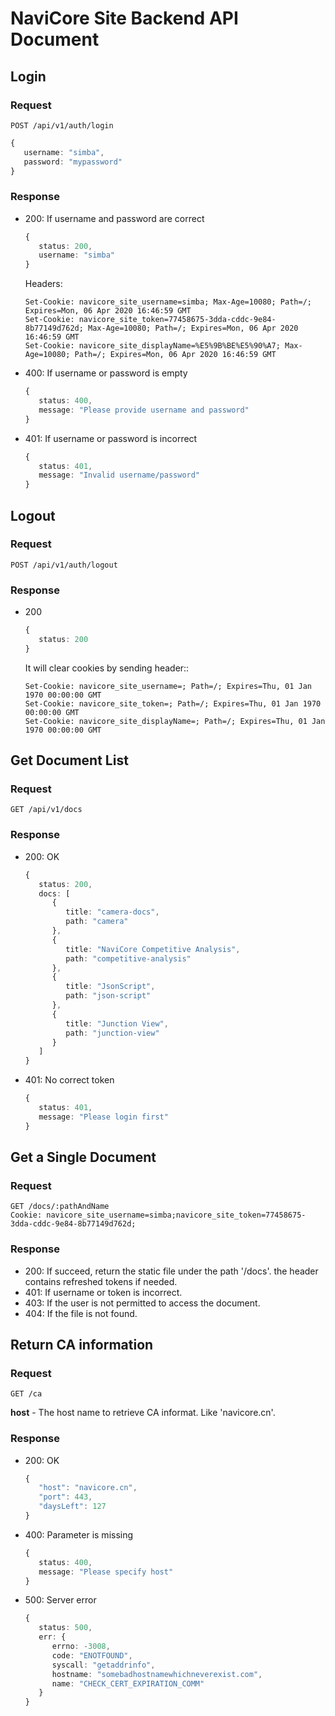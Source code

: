 # NaviCore Site Backend API Document

## Login

### Request

```
POST /api/v1/auth/login
```

```ts
{
   username: "simba",
   password: "mypassword"
}
```

### Response

*  200: If username and password are correct
   
   ``` ts
   {
      status: 200,
      username: "simba"
   }
   ```

   Headers:

   ```
   Set-Cookie: navicore_site_username=simba; Max-Age=10080; Path=/; Expires=Mon, 06 Apr 2020 16:46:59 GMT
   Set-Cookie: navicore_site_token=77458675-3dda-cddc-9e84-8b77149d762d; Max-Age=10080; Path=/; Expires=Mon, 06 Apr 2020 16:46:59 GMT
   Set-Cookie: navicore_site_displayName=%E5%9B%BE%E5%90%A7; Max-Age=10080; Path=/; Expires=Mon, 06 Apr 2020 16:46:59 GMT
   ```

*  400: If username or password is empty

   ```ts
   {
      status: 400,
      message: "Please provide username and password"
   }
   ```

*  401: If username or password is incorrect

   ```ts
   {
      status: 401,
      message: "Invalid username/password"
   }
   ```

## Logout

### Request

```
POST /api/v1/auth/logout
```

### Response

*  200

   ```ts
   {
      status: 200
   }
   ```

   It will clear cookies by sending header::

   ```
   Set-Cookie: navicore_site_username=; Path=/; Expires=Thu, 01 Jan 1970 00:00:00 GMT
   Set-Cookie: navicore_site_token=; Path=/; Expires=Thu, 01 Jan 1970 00:00:00 GMT
   Set-Cookie: navicore_site_displayName=; Path=/; Expires=Thu, 01 Jan 1970 00:00:00 GMT
   ```

## Get Document List

### Request

```
GET /api/v1/docs
```

### Response

*  200: OK

   ```ts
   {
      status: 200,
      docs: [
         {
            title: "camera-docs",
            path: "camera"
         },
         {
            title: "NaviCore Competitive Analysis",
            path: "competitive-analysis"
         },
         {
            title: "JsonScript",
            path: "json-script"
         },
         {
            title: "Junction View",
            path: "junction-view"
         }
      ]
   }
   ```

*  401: No correct token

   ```ts
   {
      status: 401,
      message: "Please login first"
   }
   ```

## Get a Single Document

### Request

```
GET /docs/:pathAndName
Cookie: navicore_site_username=simba;navicore_site_token=77458675-3dda-cddc-9e84-8b77149d762d;
```

### Response

*  200: If succeed, return the static file under the path '/docs'. the header contains refreshed tokens if needed.
*  401: If username or token is incorrect.
*  403: If the user is not permitted to access the document.
*  404: If the file is not found.

## Return CA information

### Request

```
GET /ca
```

**host** - The host name to retrieve CA informat. Like 'navicore.cn'.

### Response

*  200: OK
   
   ```ts   
   {
      "host": "navicore.cn",
      "port": 443,
      "daysLeft": 127
   }
   ```

*  400: Parameter is missing
   
   ```ts
   {
      status: 400,
      message: "Please specify host"
   }
   ```

*  500: Server error

   ```ts
   {
      status: 500,
      err: {
         errno: -3008,
         code: "ENOTFOUND",
         syscall: "getaddrinfo",
         hostname: "somebadhostnamewhichneverexist.com",
         name: "CHECK_CERT_EXPIRATION_COMM"
      }
   }
   ```

